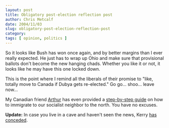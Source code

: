 ```yaml
---
layout: post
title: Obligatory post-election reflection post
author: Chris Metcalf
date: 2004/11/03
slug: obligatory-post-election-reflection-post
category: 
tags: [ opinion, politics ]
---
```


So it looks like Bush has won once again, and by better margins than I ever really expected. He just has to wrap up Ohio and make sure that provisional ballots don't become the new hanging chads. Whether you like it or not, it looks like he may have this one locked down.

This is the point where I remind all the liberals of their promise to "like, totally move to Canada if Dubya gets re-elected." Go go... shoo... leave now...

My Canadian friend <a href="http://www.cultural.ca">Arthur</a> has even provided a <a href="http://www.sims.berkeley.edu/~alaw/immigrate/immigrate.html">step-by-step guide</a> on how to immigrate to our socialist neighbor to the north. You have no excuses.

<strong class="alert">Update:</strong> In case you live in a cave and haven't seen the news, Kerry <a href="http://www.foxnews.com/story/0,2933,137486,00.html">has conceded</a>.
